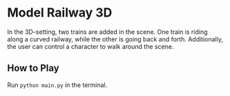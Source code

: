 # Model Railway 3D

In the 3D-setting, two trains are added in the scene. One train is riding along a curved railway, while the other is going back and forth. Additionally, the user can control a character to walk around the scene.

## How to Play
Run `python main.py` in the terminal.
